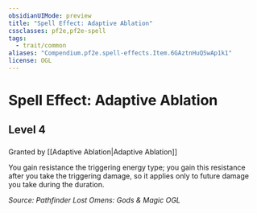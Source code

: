 ```yaml
---
obsidianUIMode: preview
title: "Spell Effect: Adaptive Ablation"
cssclasses: pf2e,pf2e-spell
tags:
  - trait/common
aliases: "Compendium.pf2e.spell-effects.Item.6GAztnHuQSwAp1k1"
license: OGL
---
```

# Spell Effect: Adaptive Ablation
## Level 4
### 






Granted by [[Adaptive Ablation|Adaptive Ablation]]

You gain resistance the triggering energy type; you gain this resistance after you take the triggering damage, so it applies only to future damage you take during the duration.

*Source: Pathfinder Lost Omens: Gods & Magic*
*OGL*